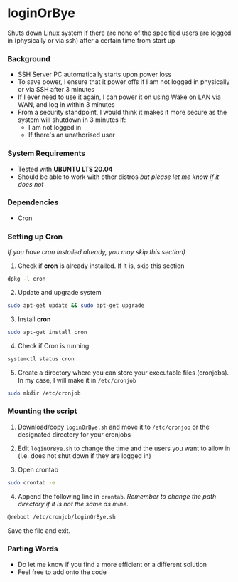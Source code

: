 # loginOrBye
Shuts down Linux system if there are none of the specified users are logged in (physically or via ssh) after a certain time from start up

### Background
- SSH Server PC automatically starts upon power loss
- To save power, I ensure that it power offs if I am not logged in physically or via SSH after 3 minutes
- If I ever need to use it again, I can power it on using Wake on LAN via WAN, and log in within 3 minutes
- From a security standpoint, I would think it makes it more secure as the system will shutdown in 3 minutes if:
  - I am not logged in
  - If there's an unathorised user

### System Requirements
- Tested with **UBUNTU LTS 20.04**
- Should be able to work with other distros *but please let me know if it does not*

### Dependencies
- Cron

### Setting up Cron
*If you have cron installed already, you may skip this section)*

1. Check if **cron** is already installed. If it is, skip this section
``` bash
dpkg -l cron 
```

2. Update and upgrade system
``` bash
sudo apt-get update && sudo apt-get upgrade
```

3. Install **cron**
``` bash
sudo apt-get install cron
```

4. Check if Cron is running
``` bash
systemctl status cron
```

5. Create a directory where you can store your executable files (cronjobs). In my case, I will make it in ```/etc/cronjob```
``` bash
sudo mkdir /etc/cronjob
```

### Mounting the script
1. Download/copy ```loginOrBye.sh``` and move it to ```/etc/cronjob``` or the designated directory for your cronjobs

2. Edit ```loginOrBye.sh``` to change the time and the users you want to allow in (i.e. does not shut down if they are logged in)

3. Open crontab
``` bash
sudo crontab -e
```

4. Append the following line in ```crontab```. *Remember to change the path directory if it is not the same as mine.*
``` bash
@reboot /etc/cronjob/loginOrBye.sh
```
Save the file and exit.

### Parting Words
- Do let me know if you find a more efficient or a different solution
- Feel free to add onto the code
